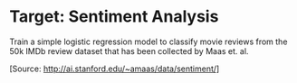 # Target: Sentiment Analysis

Train a simple logistic regression model to classify movie reviews from the 50k IMDb review dataset that has been collected by Maas et. al.

[Source: http://ai.stanford.edu/~amaas/data/sentiment/]
